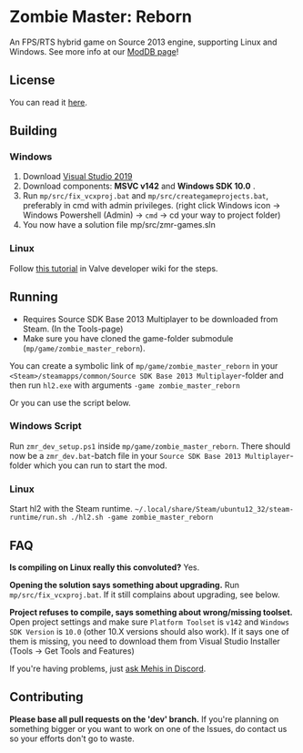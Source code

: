 # **Zombie Master: Reborn**
An FPS/RTS hybrid game on Source 2013 engine, supporting Linux and Windows. See more info at our [ModDB page](https://www.moddb.com/mods/zombie-master-reborn)!

## License
You can read it [here](https://github.com/zm-reborn/zmr-game/blob/master/LICENSE).

## Building

### Windows
1. Download [Visual Studio 2019](https://visualstudio.microsoft.com/vs/)
2. Download components: **MSVC v142** and **Windows SDK 10.0** .
3. Run `mp/src/fix_vcxproj.bat` and `mp/src/creategameprojects.bat`, preferably in cmd with admin privileges. (right click Windows icon -> Windows Powershell (Admin) -> `cmd` -> cd your way to project folder)
4. You now have a solution file mp/src/zmr-games.sln

### Linux

Follow [this tutorial](https://developer.valvesoftware.com/wiki/Source_SDK_2013) in Valve developer wiki for the steps.

## Running

- Requires Source SDK Base 2013 Multiplayer to be downloaded from Steam. (In the Tools-page)
- Make sure you have cloned the game-folder submodule (`mp/game/zombie_master_reborn`).


You can create a symbolic link of `mp/game/zombie_master_reborn` in your `<Steam>/steamapps/common/Source SDK Base 2013 Multiplayer`-folder and then run `hl2.exe` with arguments `-game zombie_master_reborn`

Or you can use the script below.

### Windows Script
Run `zmr_dev_setup.ps1` inside `mp/game/zombie_master_reborn`. There should now be a `zmr_dev.bat`-batch file in your `Source SDK Base 2013 Multiplayer`-folder which you can run to start the mod.

### Linux

Start hl2 with the Steam runtime.
`~/.local/share/Steam/ubuntu12_32/steam-runtime/run.sh ./hl2.sh -game zombie_master_reborn`

## FAQ
**Is compiling on Linux really this convoluted?**
Yes.

**Opening the solution says something about upgrading.**
 Run `mp/src/fix_vcxproj.bat`. If it still complains about upgrading, see below.

**Project refuses to compile, says something about wrong/missing toolset.**
Open project settings and make sure `Platform Toolset` is `v142` and `Windows SDK Version` is `10.0` (other 10.X versions should also work).
If it says one of them is missing, you need to download them from Visual Studio Installer (Tools -> Get Tools and Features)

If you're having problems, just [ask Mehis in Discord](https://discord.gg/tZTUex3).

## Contributing

**Please base all pull requests on the 'dev' branch.** If you're planning on something bigger or you want to work on one of the Issues, do contact us so your efforts don't go to waste.
